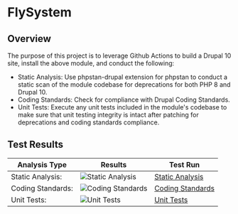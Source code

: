 # FlySystem


## Overview

The purpose of this project is to leverage Github Actions to build a Drupal 10 site, install the above module, and conduct the following:

* Static Analysis:  Use phpstan-drupal extension for phpstan to conduct a static scan of the module codebase for deprecations for both PHP 8 and Drupal 10.
* Coding Standards:  Check for compliance with Drupal Coding Standards.
* Unit Tests:  Execute any unit tests included in the module's codebase to make sure that unit testing integrity is intact after patching for deprecations and coding standards compliance.

## Test Results

| Analysis Type | Results | Test Run |
| ----- | ----- | ----- |
| Static Analysis: | ![Static Analysis](https://github.com/Drupal-10-Compatibility/flysystem/actions/workflows/static_analysis.yml/badge.svg) | [Static Analysis](https://github.com/Drupal-10-Compatibility/flysystem/actions/workflows/static_analysis.yml) |
| Coding Standards: | ![Coding Standards](https://github.com/Drupal-10-Compatibility/flysystem/actions/workflows/coding_standards.yml/badge.svg) | [Coding Standards](https://github.com/Drupal-10-Compatibility/flysystem/actions/workflows/coding_standards.yml) |
| Unit Tests: | ![Unit Tests](https://github.com/Drupal-10-Compatibility/flysystem/actions/workflows/unit_tests.yml/badge.svg) | [Unit Tests](https://github.com/Drupal-10-Compatibility/flysystem/actions/workflows/unit_tests.yml) |
